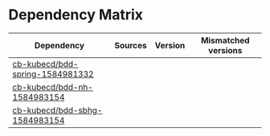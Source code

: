# Dependency Matrix

Dependency | Sources | Version | Mismatched versions
---------- | ------- | ------- | -------------------
[cb-kubecd/bdd-spring-1584981332](https://github.com/cb-kubecd/bdd-spring-1584981332.git) |  | []() | 
[cb-kubecd/bdd-nh-1584983154](https://github.com/cb-kubecd/bdd-nh-1584983154.git) |  | []() | 
[cb-kubecd/bdd-sbhg-1584983154](https://github.com/cb-kubecd/bdd-sbhg-1584983154.git) |  | []() | 
